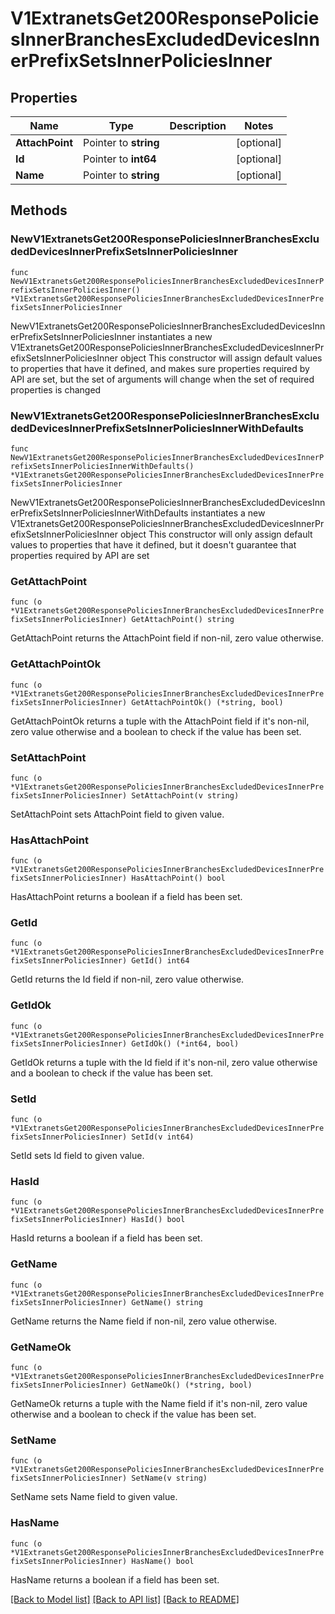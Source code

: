 # V1ExtranetsGet200ResponsePoliciesInnerBranchesExcludedDevicesInnerPrefixSetsInnerPoliciesInner

## Properties

Name | Type | Description | Notes
------------ | ------------- | ------------- | -------------
**AttachPoint** | Pointer to **string** |  | [optional] 
**Id** | Pointer to **int64** |  | [optional] 
**Name** | Pointer to **string** |  | [optional] 

## Methods

### NewV1ExtranetsGet200ResponsePoliciesInnerBranchesExcludedDevicesInnerPrefixSetsInnerPoliciesInner

`func NewV1ExtranetsGet200ResponsePoliciesInnerBranchesExcludedDevicesInnerPrefixSetsInnerPoliciesInner() *V1ExtranetsGet200ResponsePoliciesInnerBranchesExcludedDevicesInnerPrefixSetsInnerPoliciesInner`

NewV1ExtranetsGet200ResponsePoliciesInnerBranchesExcludedDevicesInnerPrefixSetsInnerPoliciesInner instantiates a new V1ExtranetsGet200ResponsePoliciesInnerBranchesExcludedDevicesInnerPrefixSetsInnerPoliciesInner object
This constructor will assign default values to properties that have it defined,
and makes sure properties required by API are set, but the set of arguments
will change when the set of required properties is changed

### NewV1ExtranetsGet200ResponsePoliciesInnerBranchesExcludedDevicesInnerPrefixSetsInnerPoliciesInnerWithDefaults

`func NewV1ExtranetsGet200ResponsePoliciesInnerBranchesExcludedDevicesInnerPrefixSetsInnerPoliciesInnerWithDefaults() *V1ExtranetsGet200ResponsePoliciesInnerBranchesExcludedDevicesInnerPrefixSetsInnerPoliciesInner`

NewV1ExtranetsGet200ResponsePoliciesInnerBranchesExcludedDevicesInnerPrefixSetsInnerPoliciesInnerWithDefaults instantiates a new V1ExtranetsGet200ResponsePoliciesInnerBranchesExcludedDevicesInnerPrefixSetsInnerPoliciesInner object
This constructor will only assign default values to properties that have it defined,
but it doesn't guarantee that properties required by API are set

### GetAttachPoint

`func (o *V1ExtranetsGet200ResponsePoliciesInnerBranchesExcludedDevicesInnerPrefixSetsInnerPoliciesInner) GetAttachPoint() string`

GetAttachPoint returns the AttachPoint field if non-nil, zero value otherwise.

### GetAttachPointOk

`func (o *V1ExtranetsGet200ResponsePoliciesInnerBranchesExcludedDevicesInnerPrefixSetsInnerPoliciesInner) GetAttachPointOk() (*string, bool)`

GetAttachPointOk returns a tuple with the AttachPoint field if it's non-nil, zero value otherwise
and a boolean to check if the value has been set.

### SetAttachPoint

`func (o *V1ExtranetsGet200ResponsePoliciesInnerBranchesExcludedDevicesInnerPrefixSetsInnerPoliciesInner) SetAttachPoint(v string)`

SetAttachPoint sets AttachPoint field to given value.

### HasAttachPoint

`func (o *V1ExtranetsGet200ResponsePoliciesInnerBranchesExcludedDevicesInnerPrefixSetsInnerPoliciesInner) HasAttachPoint() bool`

HasAttachPoint returns a boolean if a field has been set.

### GetId

`func (o *V1ExtranetsGet200ResponsePoliciesInnerBranchesExcludedDevicesInnerPrefixSetsInnerPoliciesInner) GetId() int64`

GetId returns the Id field if non-nil, zero value otherwise.

### GetIdOk

`func (o *V1ExtranetsGet200ResponsePoliciesInnerBranchesExcludedDevicesInnerPrefixSetsInnerPoliciesInner) GetIdOk() (*int64, bool)`

GetIdOk returns a tuple with the Id field if it's non-nil, zero value otherwise
and a boolean to check if the value has been set.

### SetId

`func (o *V1ExtranetsGet200ResponsePoliciesInnerBranchesExcludedDevicesInnerPrefixSetsInnerPoliciesInner) SetId(v int64)`

SetId sets Id field to given value.

### HasId

`func (o *V1ExtranetsGet200ResponsePoliciesInnerBranchesExcludedDevicesInnerPrefixSetsInnerPoliciesInner) HasId() bool`

HasId returns a boolean if a field has been set.

### GetName

`func (o *V1ExtranetsGet200ResponsePoliciesInnerBranchesExcludedDevicesInnerPrefixSetsInnerPoliciesInner) GetName() string`

GetName returns the Name field if non-nil, zero value otherwise.

### GetNameOk

`func (o *V1ExtranetsGet200ResponsePoliciesInnerBranchesExcludedDevicesInnerPrefixSetsInnerPoliciesInner) GetNameOk() (*string, bool)`

GetNameOk returns a tuple with the Name field if it's non-nil, zero value otherwise
and a boolean to check if the value has been set.

### SetName

`func (o *V1ExtranetsGet200ResponsePoliciesInnerBranchesExcludedDevicesInnerPrefixSetsInnerPoliciesInner) SetName(v string)`

SetName sets Name field to given value.

### HasName

`func (o *V1ExtranetsGet200ResponsePoliciesInnerBranchesExcludedDevicesInnerPrefixSetsInnerPoliciesInner) HasName() bool`

HasName returns a boolean if a field has been set.


[[Back to Model list]](../README.md#documentation-for-models) [[Back to API list]](../README.md#documentation-for-api-endpoints) [[Back to README]](../README.md)


